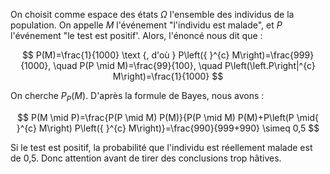 On choisit comme espace des états $\Omega$ l'ensemble des individus de la population. On appelle $M$ l'événement "l'individu est malade", et $P$ l'événement "le test est positif'. Alors, l'énoncé nous dit que :

$$
P(M)=\frac{1}{1000} \text {, d'où } P\left({ }^{c} M\right)=\frac{999}{1000}, \quad P(P \mid M)=\frac{99}{100}, \quad P\left(\left.P\right|^{c} M\right)=\frac{1}{1000}
$$

On cherche $P_{P}(M)$. D'après la formule de Bayes, nous avons :

$$
P(M \mid P)=\frac{P(P \mid M) P(M)}{P(P \mid M) P(M)+P\left(P \mid{ }^{c} M\right) P\left({ }^{c} M\right)}=\frac{990}{999+990} \simeq 0,5
$$

Si le test est positif, la probabilité que l'individu est réellement malade est de 0,5. Donc attention avant de tirer des conclusions trop hâtives.
